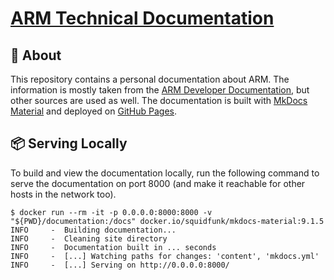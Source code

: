 # [ARM Technical Documentation](https://georglauterbach.github.io/arm/)

## :page_with_curl: About

This repository contains a personal documentation about ARM. The information is mostly taken from the [ARM Developer Documentation], but other sources are used as well. The documentation is built with [MkDocs Material] and deployed on [GitHub Pages].

[ARM Developer Documentation]: https://developer.arm.com/documentation/
[MkDocs Material]: https://squidfunk.github.io/mkdocs-material/
[GitHub Pages]: https://pages.github.com/

## :package: Serving Locally

To build and view the documentation locally, run the following command to serve the documentation on port 8000 (and make it reachable for other hosts in the network too).

```console
$ docker run --rm -it -p 0.0.0.0:8000:8000 -v "${PWD}/documentation:/docs" docker.io/squidfunk/mkdocs-material:9.1.5
INFO     -  Building documentation...
INFO     -  Cleaning site directory
INFO     -  Documentation built in ... seconds
INFO     -  [...] Watching paths for changes: 'content', 'mkdocs.yml'
INFO     -  [...] Serving on http://0.0.0.0:8000/
```
